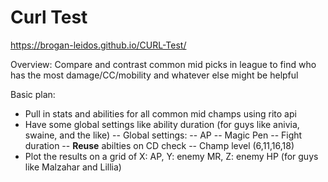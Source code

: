 # Curl Test

https://brogan-leidos.github.io/CURL-Test/

Overview: Compare and contrast common mid picks in league to find who has the most damage/CC/mobility and whatever else might be helpful


Basic plan:
 - Pull in stats and abilities for all common mid champs using rito api
 - Have some global settings like ability duration (for guys like anivia, swaine, and the like)
   -- Global settings:
    -- AP
    -- Magic Pen
    -- Fight duration
      -- **Reuse** abilties on CD check
    -- Champ level (6,11,16,18)
 - Plot the results on a grid of X: AP, Y: enemy MR, Z: enemy HP (for guys like Malzahar and Lillia)
